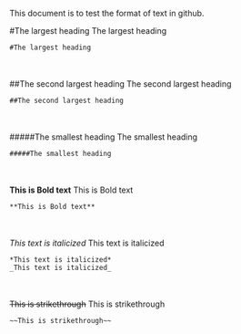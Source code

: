 This document is to test the format of text in github.

#The largest heading
The largest heading
```
#The largest heading
```
<br/><br/>
##The second largest heading
The second largest heading
```
##The second largest heading
```
<br/><br/>
#####The smallest heading
The smallest heading
```
#####The smallest heading
```
<br/><br/>
**This is Bold text**
This is Bold text
```
**This is Bold text**
```
<br/><br/>
*This text is italicized*
This text is italicized
```
*This text is italicized*
_This text is italicized_
```
<br/><br/>
~~This is strikethrough~~
This is strikethrough
```
~~This is strikethrough~~
```
<br/><br/>

